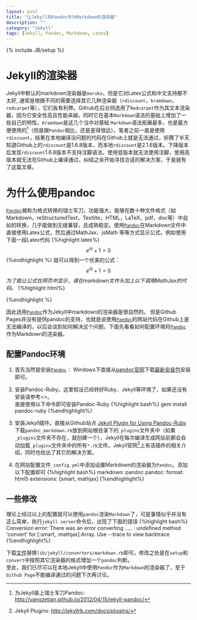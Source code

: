```yaml
---
layout: post
title: "让Jekyll将Pandoc作为Markdown的渲染器"
description: ""
category: "Jekyll"
tags: [Jekyll, Pandoc, Markdown, Latex]
---
```

{% include JB/setup %}

<script type="text/javascript" src="http://cdn.mathjax.org/mathjax/latest/MathJax.js?config=TeX-AMS-MML_HTMLorMML">
</script>

# Jekyll的渲染器
Jekyll中默认的markdown渲染器是`maruku`，但是它对Latex公式和中文支持都不太好, 通常是根据不同的需要选择其它几种渲染器（`rdiscount`，`kramdown`，`redcarpet`等），它们各有利弊。Github在后台则选用了`Redcarpet`作为其文本渲染器，因为它安全性高且性能卓越，同时它在基本`Markdown`语法的基础上增加了一些自己的特性。`Kramdown`是这几个当中对基础 `Markdown`语法拓展最多，也是最方便使用的[^yangzetian]（但是跟`Pandoc`相比，还是差得很远）。笔者之前一直是使用`rdiscount`，结果在本地编译没问题的代码在Github上就是无法通过，折腾了半天知道Github上的`rdiscount`是1.6.8版本，而本地`rdiscount`是2.1.6版本。下降版本后发现`rdiscount`1.6.8版本不支持注脚语法。使用低版本就无法使用注脚，使用高版本就无法在Github上编译通过，纠结之余开始寻找合适的解决方案，于是就有了这篇文章。

# 为什么使用pandoc
[`Pandoc`](http://johnmacfarlane.net/pandoc)被称为格式转换的瑞士军刀，功能强大，能够在数十种文件格式（如Markdown，reStructuredText，Textilte，HTML，LaTeX，pdf，doc等）中自如的转换，几乎能做到无缝兼容，且成熟稳定。使用[`Pandoc`](http://johnmacfarlane.net/pandoc)在Markdown文件中直接使用Latex公式，然后通过MathJax、jsMath 等等方式显示公式。例如使用下面一段Latex代码
{%highlight latex%}
$$e^{i\pi}+1=0$$
{%endhighlight %}
就可以得到一个优美的公式：
$$e^{i\pi}+1=0$$
*为了能让公式在网页中显示，请在markdown文件头加上以下调用MathJax的代码。*
{%highlight html%}
<script type="text/javascript" src="http://cdn.mathjax.org/mathjax/latest/MathJax.js?config=TeX-AMS-MML_HTMLorMML">
</script>
{%endhighlight %}

因此选用[`Pandoc`](http://johnmacfarlane.net/pandoc)作为Jekyll中markdown的渲染器是很自然的。
但是Github Pages并没有提供pandoc的支持，也就是说使用[`Pandoc`](http://johnmacfarlane.net/pandoc)的网站代码在Github上是无法编译的，以后会谈到如何解决这个问题。下面先看看如何配置环境将[`Pandoc`](http://johnmacfarlane.net/pandoc)作为Markdown的渲染器。

## 配置Pandoc环境
1. 首先当然是安装[`Pandoc`](http://johnmacfarlane.net/pandoc)：
Windows下直接从[pandoc官网](http://johnmacfarlane.net/pandoc/)下载[最新安装包](http://code.google.com/p/pandoc/downloads/)安装即可。

2. 安装Pandoc-Ruby。这里假设已经转好Ruby、Jekyll等环境了，如果还没有安装请参考<>。  
直接使用以下命令即可安装Pandoc-Ruby
{%highlight bash%}
gem install pandoc-ruby
{%endhighlight%}

3. 安装Jekyll插件。直接从Github站点
[Jekyll Plugin for Using Pandoc-Ruby](https://github.com/dsanson/jekyll-pandoc-plugin)下载`pandoc_markdown.rb`放到网站根目录下的`_plugins`文件夹中（如果`_plugins`文件夹不存在，就创建一个），Jekyll在每次编译生成网站前都会自动加载`_plugins`文件夹中的所有`*.rb`文件。Jekyll官网[^jekyll_plugins]上有该插件的相关介绍，同时也给出了其它的解决方案。

4. 在网站配置文件`_config.yml`中添加设置Markdown的渲染器为`Pandoc`。添加以下配置即可
{%highlight bash%}
markdown: pandoc
pandoc:
  format: html5
  extensions: [smart, mathjax]
{%endhighlight%}

## 一些修改
理论上经过以上的配置就可以使用`pandoc`渲染`Markdown`了，可是事情似乎并没有这么简单，执行`jekyll server`命令后，出现了下面的错误
{%highlight bash%}
Conversion error: There was an error converting .....
: undefined method 'convert' for [:smart, :mathjax]:Array. Use --trace to view backtrace
{%endhighlight%}

下载[文件](/assets/share/markdown.rb)替换`lib/jekyll/converters/markdown.rb`即可，修改之处是在`setup`和`convert`中按照其它渲染器的格式增加一个`pandoc`判断。  
至此，我们已尽可以在本地Jekyll中使用`Pandoc`作为`Markdown`的渲染器了，至于`Github Page`不能编译通过的问题下次再讨论。

[^yangzetian]: 为Jekyll装上瑞士军刀Pandoc: <http://yangzetian.github.io/2012/04/15/jekyll-pandoc/>
[^jekyll_plugins]: Jekyll Plugins: <http://jekyllrb.com/docs/plugins/>